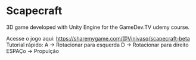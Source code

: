 # Scapecraft
3D game developed with Unity Engine for the GameDev.TV udemy course.

Acesse o jogo aqui: https://sharemygame.com/@Vinivasq/scapecraft-beta
Tutorial rápido:
A -> Rotacionar para esquerda
D -> Rotacionar para direito
ESPAÇo -> Propulção
